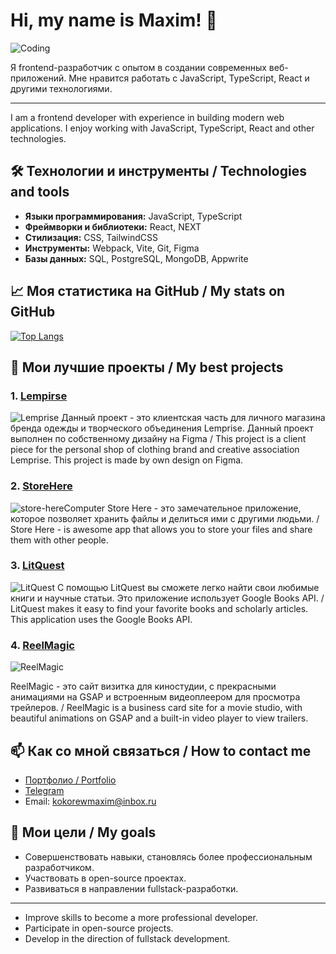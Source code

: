 # Hi, my name is Maxim! 👋

![Coding](https://media2.giphy.com/media/v1.Y2lkPTc5MGI3NjExOHVncG9iemV0c2V0MXlzaGQyZm5hZDFrdmc1Y3R6bXpiNzgyc2F0cSZlcD12MV9pbnRlcm5hbF9naWZfYnlfaWQmY3Q9cw/dxODB9UE879RDqAh3o/giphy.gif)

Я frontend-разработчик с опытом в создании современных веб-приложений. Мне нравится работать с JavaScript, TypeScript, React и другими технологиями.

---

I am a frontend developer with experience in building modern web applications. I enjoy working with JavaScript, TypeScript, React and other technologies.

## 🛠️ Технологии и инструменты / Technologies and tools

- **Языки программирования:** JavaScript, TypeScript
- **Фреймворки и библиотеки:** React, NEXT
- **Стилизация:** CSS, TailwindCSS
- **Инструменты:** Webpack, Vite, Git, Figma
- **Базы данных:** SQL, PostgreSQL, MongoDB, Appwrite

## 📈 Моя статистика на GitHub / My stats on GitHub

[![Top Langs](https://github-readme-stats.vercel.app/api/top-langs/?username=flybuddyerich)](https://github.com/flybuddyerich/github-readme-stats)

## 🚀 Мои лучшие проекты / My best projects

### 1. [Lempirse](https://github.com/FlyBuddyErich/lemprise-app)
![Lemprise](https://github.com/user-attachments/assets/b4ce67f5-82cf-452f-9b55-5805bd9a9311)
Данный проект - это клиентская часть для личного магазина бренда одежды и творческого объединения Lemprise. Данный проект выполнен по собственному дизайну на Figma / This project is a client piece for the personal shop of clothing brand and creative association Lemprise. This project is made by own design on Figma.

### 2. [StoreHere](https://github.com/FlyBuddyErich/store-here)
![store-hereComputer](https://github.com/user-attachments/assets/798d79d1-1657-48ca-bb39-590b03994dca)
Store Here - это замечательное приложение, которое позволяет хранить файлы и делиться ими с другими людьми. / Store Here - is awesome app that allows you to store your files and share them with other people.

### 3. [LitQuest](https://github.com/FlyBuddyErich/book-app)
![LitQuest](https://github.com/user-attachments/assets/6aa1c40d-f8cc-4b80-9a72-861b0f26cce0)
С помощью LitQuest вы сможете легко найти свои любимые книги и научные статьи. Это приложение использует Google Books API. / LitQuest makes it easy to find your favorite books and scholarly articles. This application uses the Google Books API. 

### 4. [ReelMagic](https://github.com/FlyBuddyErich/movieProject)
![ReelMagic](https://github.com/user-attachments/assets/fcebb310-ca6b-4ec2-918e-3c9c3ae7e4e8)

ReelMagic - это сайт визитка для киностудии, с прекрасными анимациями на GSAP и встроенным видеоплеером для просмотра трейлеров. / ReelMagic is a business card site for a movie studio, with beautiful animations on GSAP and a built-in video player to view trailers.

## 📫 Как со мной связаться / How to contact me

- [Портфолио / Portfolio](https://portfolio-flybuddyerichs-projects.vercel.app/)
- [Telegram](https://t.me/hopelesshex)
- Email: kokorewmaxim@inbox.ru

## 🎯 Мои цели / My goals

- Совершенствовать навыки, становлясь более профессиональным разработчиком.
- Участвовать в open-source проектах.
- Развиваться в направлении fullstack-разработки.

---
- Improve skills to become a more professional developer.
- Participate in open-source projects.
- Develop in the direction of fullstack development.


